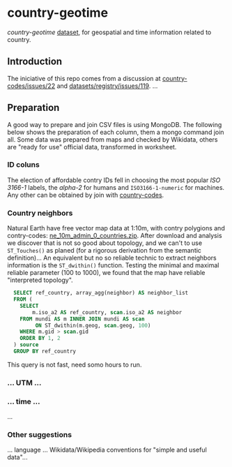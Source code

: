 # country-geotime
*country-geotime* [dataset](https://github.com/datasets), for geospatial and time information related to country.

## Introduction
The iniciative of this repo comes from a discussion at [country-codes/issues/22](https://github.com/datasets/country-codes/issues/22) and [datasets/registry/issues/119](https://github.com/datasets/registry/issues/119#issuecomment-142620724).
...


## Preparation
A good way to prepare and join CSV files is  using MongoDB. The following below shows the preparation of each column, them a mongo command join all. Some data was prepared from maps and checked by Wikidata, others are "ready for use" official data,  transformed in worksheet.

### ID coluns
The election of affordable contry IDs fell in choosing the most popular *ISO 3166-1* labels, the *alpha-2*  for humans and `ISO3166-1-numeric` for machines. Any other can be obtained by join with [country-codes](https://github.com/datasets/country-codes).

### Country neighbors
Natural Earth have free vector  map data at 1:10m, with contry polygions and contry-codes: [ne_10m_admin_0_countries.zip](http//www.naturalearthdata.com/download/10m/cultural/ne_10m_admin_0_countries.zip). After download and analysis we discover that is not so good about topology, and we can't to use `ST_Touches()` as planed (for a rigorous derivation from the semantic definition)... An equivalent but no so reliable technic to extract neighbors information is the  `ST_dwithin()` function. Testing the minimal and maximal reliable parameter (100 to 1000), we found that the map have reliable "interpreted topology".


```sql
  SELECT ref_country, array_agg(neighbor) AS neighbor_list
  FROM (
    SELECT
        m.iso_a2 AS ref_country, scan.iso_a2 AS neighbor
    FROM mundi AS m INNER JOIN mundi AS scan
         ON ST_dwithin(m.geog, scan.geog, 100)
    WHERE m.gid > scan.gid
    ORDER BY 1, 2
  ) source
  GROUP BY ref_country
  ```
This query is not fast, need somo hours to run.

### ... UTM ...


### ... time ...
...

### Other suggestions
... language ...  Wikidata/Wikipedia conventions for "simple and useful data"... 




